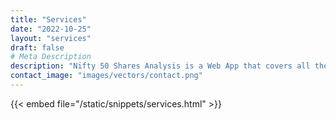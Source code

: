 ```yaml
---
title: "Services"
date: "2022-10-25"
layout: "services"
draft: false
# Meta Description
description: "Nifty 50 Shares Analysis is a Web App that covers all the scrips in the Nifty 50 Index (50 scrips). This Web App caters to the needs of investment in stock market and stock analysis of the Indian Stock Market. This Web App is free to use and we are trying hard to keep it FREE FOREVER."
contact_image: "images/vectors/contact.png"
---
```


{{< embed file="/static/snippets/services.html" >}}